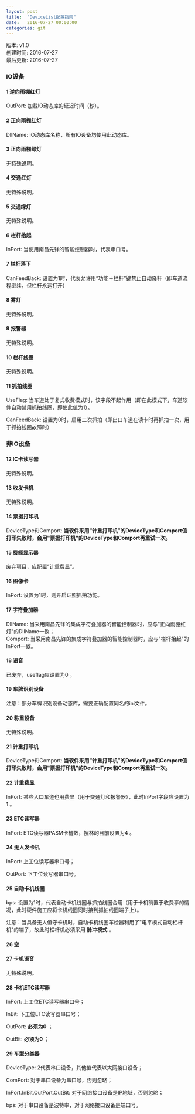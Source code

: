 ```yaml
---
layout: post
title:  "DeviceList配置指南"
date:   2016-07-27 00:00:00
categories: git
---
```


版本: v1.0  
创建时间: 2016-07-27  
最后更新: 2016-07-27  
 
### IO设备  

#### 1 逆向雨棚红灯
  
OutPort: 加载IO动态库的延迟时间（秒）。 
 
#### 2 正向雨棚红灯
  
DllName: IO动态库名称，所有IO设备均使用此动态库。
  
#### 3 正向雨棚绿灯  

无特殊说明。 
 
#### 4 交通红灯  

无特殊说明。  

#### 5 交通绿灯  

无特殊说明。  

#### 6 栏杆抬起  

InPort: 当使用南昌先锋的智能控制器时，代表串口号。  

#### 7 栏杆落下  

CanFeedBack: 设置为1时，代表允许用“功能＋栏杆”键禁止自动降杆（即车道流程继续，但栏杆永远打开）  

#### 8 雾灯  

无特殊说明。  

#### 9 报警器  

无特殊说明。  

#### 10 栏杆线圈  

无特殊说明。  

#### 11 抓拍线圈  

UseFlag: 当车道处于复式收费模式时，该字段不起作用（即在此模式下，车道软件自动禁用抓拍线圈，即使此值为1）。  

CanFeedBack: 设置为0时，启用二次抓拍（即出口车道在读卡时再抓拍一次，用于抓拍线圈故障时）  

### 非IO设备  

#### 12 IC卡读写器  

无特殊说明。  

#### 13 收发卡机  

无特殊说明。  

#### 14 票据打印机  

DeviceType和Comport: __当软件采用“计重打印机”的DeviceType和Comport值打印失败时，会用"票据打印机"的DeviceType和Comport再重试一次。__  

#### 15 费额显示器  

废弃项目，应配置“计重费显”。  

#### 16 图像卡  

InPort: 设置为1时，则开启证照抓拍功能。  

#### 17 字符叠加器  

DllName: 当采用南昌先锋的集成字符叠加器的智能控制器时，应与"正向雨棚红灯"的DllName一致；  
Comport: 当采用南昌先锋的集成字符叠加器的智能控制器时，应与"栏杆抬起"的InPort一致。  

#### 18 语音  

已废弃，useflag应设置为0 。  

#### 19 车牌识别设备  

注意：部分车牌识别设备动态库，需要正确配置同名的ini文件。  

#### 20 称重设备  

无特殊说明。  

#### 21 计重打印机  

DeviceType和Comport: __当软件采用“计重打印机”的DeviceType和Comport值打印失败时，会用"票据打印机"的DeviceType和Comport再重试一次。__  

#### 22 计重费显  

InPort: 某些入口车道也用费显（用于交通灯和报警器），此时InPort字段应设置为1 。  

#### 23 ETC读写器  

InPort: ETC读写器PASM卡槽数，搜林的目前设置为4 。  

#### 24 无人发卡机  

InPort: 上工位读写器串口号；  

OutPort: 下工位读写器串口号。  

#### 25 自动卡机线圈  

bps: 设置为1时，代表自动卡机线圈与抓拍线圈合用（用于卡机前置于收费亭的情况，此时硬件施工应将卡机线圈同时接到抓拍线圈端子上）。  

注意：当具备无人值守卡机时，自动卡机线圈车检器利用了"电平模式自动栏杆机"的端子，故此时栏杆机必须采用 __脉冲模式__ 。  

#### 26 空  

#### 27 卡机语音  

无特殊说明。  

#### 28 卡机ETC读写器  

InPort: 上工位ETC读写器串口号；  

InBit: 下工位ETC读写器串口号；  

OutPort: __必须为0__ ；  

OutBit: __必须为0__ ；   

#### 29 车型分类器  

DeviceType: 2代表串口设备，其他值代表以太网接口设备；  

ComPort: 对于串口设备为串口号，否则忽略；  

InPort.InBit.OutPort.OutBit: 对于网络接口设备是IP地址，否则忽略；  

bps: 对于串口设备是波特率，对于网络接口设备是端口号。  


